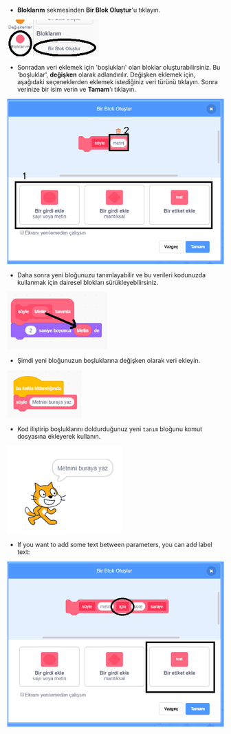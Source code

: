 + **Bloklarım** sekmesinden **Bir Blok Oluştur**'u tıklayın.

![Bloklarım](images/my-blocks-annotated.png)

+ Sonradan veri eklemek için 'boşlukları' olan bloklar oluşturabilirsiniz. Bu 'boşluklar', **değişken** olarak adlandırılır. Değişken eklemek için, aşağıdaki seçeneklerden eklemek istediğiniz veri türünü tıklayın. Sonra verinize bir isim verin ve **Tamam**'ı tıklayın.

![Değişkenlerle yeni bir blok oluşturun](images/parameter-create-annotated.png)

+ Daha sonra yeni bloğunuzu tanımlayabilir ve bu verileri kodunuzda kullanmak için dairesel blokları sürükleyebilirsiniz.

![Değişkenlerle yeni bir blok tanımlayın](images/parameter-define-annotated.png)

+ Şimdi yeni bloğunuzun boşluklarına değişken olarak veri ekleyin.

![Değişkenli yeni bir bloğu kullanın](images/parameter-use.png)

+ Kod iliştirip boşluklarını doldurduğunuz yeni `tanım` bloğunu komut dosyasına ekleyerek kullanın.

![Değişkenli yeni bir bloğu test edin](images/parameter-test.png)

+ If you want to add some text between parameters, you can add label text:

![Create a new block with parameters](images/parameter-label-text-annotated.png)
